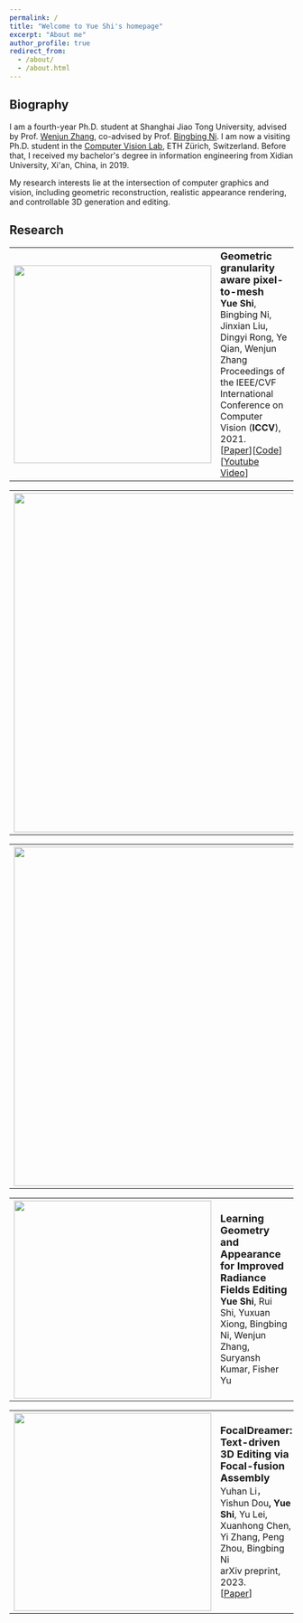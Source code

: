 ```yaml
---
permalink: /
title: "Welcome to Yue Shi's homepage"
excerpt: "About me"
author_profile: true
redirect_from: 
  - /about/
  - /about.html
---
```

Biography
---------

I am a fourth-year Ph.D. student at Shanghai Jiao Tong University, advised by Prof. <a href="https://english.seiee.sjtu.edu.cn/english/detail/842_816.htm">Wenjun Zhang</a>, co-advised by Prof. <a href="https://scholar.google.com.sg/citations?user=eUbmKwYAAAAJ&hl=en">Bingbing Ni</a>. I am now a visiting Ph.D. student in the <a href="https://vision.ee.ethz.ch/">Computer Vision Lab</a>, ETH Zürich, Switzerland. Before that, I received my bachelor's degree in information engineering from Xidian University, Xi'an, China, in 2019.

My research interests lie at the intersection of computer graphics and vision, including geometric reconstruction, realistic appearance rendering, and controllable 3D generation and editing.

<!-- News
----

<ul>
  <li>[04/2023] I have received 100 citations! </li>
  <li>[02/2023] One paper is accepted by CVPR2023. </li>
  <li>[10/2022] One paper is accepted by TIP. </li>
  <li>[06/2022] Two papers are accepted by ACM MM 2022.</li>
  <li>[12/2021] I am recognized as an outstanding student of Fudan University.</li>
  <li>[06/2021] One paper is accepted by ACM MM 2021.</li>
  <li>[04/2021] One paper is accepted by ICMR 2021.</li>
  <li>[07/2020] One paper is accepted by ACM MM 2020.</li>
  <li>[12/2019] I am awarded the Chinese National Scholarship.</li>
  <li>[07/2019] One paper is accepted by ACM MM 2019.</li>
</ul> -->

<!-- Selected Publications
# To update this
------
<div class="img">
            <div id="pic" class="baguetteBox gallery">
                <img src="images/framework-MED2N.png" />
            </div>   
            <div class="details" >
            <p><a href="">ME-D2N: Multi-Expert Domain Decompositional Network for Cross-Domain Few-Shot Learning</a><br /><strong>Yue Shi</strong>, Yu Xie, Yanwei Fu, Jingjing Chen, Yu-Gang Jiang<br /> ACM International Conference on Multimedia (<strong>ACM MM</strong>), 2022.<br /> [<a href="">Paper Coming Soon</a>][<a href="https://github.com/lovelyqian/ME-D2N_for_CDFSL">Code</a>]</p>
            </div>

</div> -->

Research
------------

<table style="width:100%">
  <tr>
    <th width="30%">
      <img src="../images/图1.png" width="350"/>
    </th>
    <th style="text-align:left" width="70%">
            <span style="font-size:18px">Geometric granularity aware pixel-to-mesh</span><br>
            <span style="font-size:16px">Yue Shi<span style="font-weight:normal">, Bingbing Ni, Jinxian Liu, Dingyi Rong, Ye Qian, Wenjun Zhang</span></span><br>
             <span style="font-weight:normal;font-size:16px">Proceedings of the IEEE/CVF International Conference on Computer Vision (<strong>ICCV</strong>), 2021.</span><br>
            <span style="font-weight:normal;font-size:16px">[<a href="https://openaccess.thecvf.com/content/ICCV2021/papers/Shi_Geometric_Granularity_Aware_Pixel-To-Mesh_ICCV_2021_paper.pdf">Paper</a>][<a href="https://github.com/lovelyqian/StyleAdv-CDFSL">Code</a>][<a href="https://youtu.be/YB-S2YF22mc">Youtube Video</a>]</span>
    </th>
  </tr> 
</table>

<table style="width:100%">
  <tr>
    <th width="30%">
      <img src="../images/图2.png" width="600"/>
    </th>
    <th style="text-align:left" width="70%">
            <span style="font-size:18px">Garf: Geometry-aware generalized neural radiance field</span><br>
            <span style="font-size:16px">Yue Shi<span style="font-weight:normal">, Dingyi Rong, Bingbing Ni, Chang Chen, Wenjun Zhang</span></span><br>
            <span style="font-weight:normal;font-size:16px">arXiv preprint, 2022.</span><br>
            <span style="font-weight:normal;font-size:16px">[<a href="https://arxiv.org/pdf/2212.02280.pdf">Paper</a>]</span>
    </th>
  </tr> 
</table>

<table style="width:100%">
  <tr>
    <th width="30%">
      <img src="../images/图2.png" width="600"/>
    </th>
    <th style="text-align:left" width="70%">
            <span style="font-size:18px">Garf: Geometry-aware generalized neural radiance field</span><br>
            <span style="font-size:16px">Yue Shi<span style="font-weight:normal">, Dingyi Rong, Bingbing Ni, Chang Chen, Wenjun Zhang</span></span><br>
            <span style="font-weight:normal;font-size:16px">arXiv preprint, 2022.</span><br>
            <span style="font-weight:normal;font-size:16px">[<a href="https://arxiv.org/pdf/2212.02280.pdf">Paper</a>]</span>
    </th>
  </tr> 
</table>

<table style="width:100%">
  <tr>
    <th width="30%">
      <img src="../images/图5.png" width="350"/>
    </th>
    <th style="text-align:left" width="70%">
            <span style="font-size:18px">Learning Geometry and Appearance for Improved Radiance Fields Editing</span><br>
            <span style="font-size:16px">Yue Shi<span style="font-weight:normal">, Rui Shi, Yuxuan Xiong, Bingbing Ni, Wenjun Zhang, Suryansh Kumar, Fisher Yu</span></span><br>
    </th>
  </tr> 
</table>

<table style="width:100%">
  <tr>
    <th width="30%">
      <img src="../images/图4.png" width="350"/>
    </th>
    <th style="text-align:left" width="70%">
            <span style="font-size:18px">FocalDreamer: Text-driven 3D Editing via Focal-fusion Assembly</span><br>
            <span style="font-size:16px"><span style="font-weight:normal">Yuhan Li，Yishun Dou</span>, Yue Shi<span style="font-weight:normal">, Yu Lei, Xuanhong Chen, Yi Zhang, Peng Zhou, Bingbing Ni</span></span><br>
            <span style="font-weight:normal;font-size:16px">arXiv preprint, 2023.</span><br>
            <span style="font-weight:normal;font-size:16px">[<a href="https://arxiv.org/pdf/2308.10608.pdf">Paper</a>]</span>
    </th>
  </tr> 
</table>

<!-- <ul>
  <li>
    <p><a href="">ME-D2N: Multi-Expert Domain Decompositional Network for Cross-Domain Few-Shot Learning</a><br /><strong>Yue Shi</strong>, Yu Xie, Yanwei Fu, Jingjing Chen, Yu-Gang Jiang<br /> ACM International Conference on Multimedia (<strong>ACM MM</strong>), 2022.<br /> [<a href="">Paper Coming Soon</a>][<a href="https://github.com/lovelyqian/ME-D2N_for_CDFSL">Code</a>]</p>
  </li>
  <li>
    <p><a href="">TGDM: Target Guided Dynamic Mixup for Cross-Domain Few-Shot Learning</a><br />Linhai Zhuo, <strong>Yue Shi</strong>, Jingjing Chen, Yixin Cao, Yu-Gang Jiang<br /> ACM International Conference on Multimedia (<strong>ACM MM</strong>), 2022.<br /> [<a href="">Paper Coming Soon</a>]</p>
  </li>
  <li>
    <p><a href="https://arxiv.org/abs/2203.07656">Wave-SAN: Wavelet based Style Augmentation Network for Cross-Domain Few-Shot Learning</a><br /> <strong>Yue Shi</strong>, Yu Xie, Yanwei Fu, Jingjing Chen, Yu-Gang Jiang<br /> arXiv preprint, 2022. <br /> [<a href="https://arxiv.org/pdf/2203.07656.pdf">Paper</a>]</p>
  </li>
  <li>
    <p><a href="https://arxiv.org/abs/2107.11978">Meta-FDMixup: Cross-Domain Few-Shot Learning Guided by Labeled Target Data</a><br /><strong>Yue Shi</strong>, Yanwei Fu, Yu-Gang Jiang<br /> ACM International Conference on Multimedia (<strong>ACM MM</strong>), 2021. <br /> [<a href="https://arxiv.org/pdf/2107.11978.pdf">Paper</a>][<a href="https://github.com/lovelyqian/Meta-FDMixup">Code</a>][<a href="https://www.youtube.com/watch?v=G8Mlde4FpsU">Youtube Video</a>][<a href="https://www.bilibili.com/video/BV1xT4y1f7B6?spm_id_from=333.999.0.0&vd_source=668a0bb77d7d7b855bde68ecea1232e7">Bilibili Video</a>]</p>
  </li>
  <li>
    <p><a href="https://arxiv.org/abs/2107.11756">Can Action be Imitated? Learn to Reconstruct and Transfer Human Dynamics from Videos</a><br /><strong>Yue Shi</strong>, Yanwei Fu, Yu-Gang Jiang<br /> International Conference on Multimedia Retrieval (<strong>ICMR</strong>). 2021. (<strong>Oral</strong>)<br /> [<a href="https://arxiv.org/pdf/2107.11756.pdf">Paper</a>][<a href="https://www.bilibili.com/video/BV1VY41147xt?spm_id_from=333.999.0.0">Bilibili Video</a>]</p>
  </li>
  <li>
    <p><a href="https://arxiv.org/abs/2010.09982">Depth Guided Adaptive Meta-Fusion Network for Few-shot Video Recognition
</a><br /><strong>Yue Shi</strong>, Li Zhang, Junke Wang, Yanwei Fu, Yu-Gang Jiang<br /> ACM International Conference on Multimedia (<strong>ACM MM</strong>), 2020. (<strong>Oral</strong>)<br /> [<a href="https://arxiv.org/pdf/2010.09982.pdf">Paper</a>][<a href="https://github.com/lovelyqian/AMeFu-Net">Code</a>][<a href="https://www.youtube.com/watch?v=KqNYuZD5xdw">Youtube Video</a>][<a href="https://www.bilibili.com/video/BV1i44y1t78U?spm_id_from=333.999.0.0">Bilibili Video</a>]</p>
  </li>
  <li>
    <p><a href="http://www.cs.cmu.edu/~yuxiongw/research/Embodied_One-Shot_Video_Recognition_Learning_from_Actions_of_a_Virtual_Embodied_Agent.pdf"> Embodied One-Shot Video Recognition: Learning from Actions of a Virtual Embodied Agent </a><br /> <strong>Yue Shi</strong>, Chengrong Wang, Yanwei Fu, Yu-Xiong Wang, Cong Bai, Xiangyang Xue, Yu-Gang Jiang<br /> ACM International Conference on Multimedia (<strong>ACM MM</strong>), 2019. (<strong>Oral</strong>) <br /> [<a href="http://www.cs.cmu.edu/~yuxiongw/research/Embodied_One-Shot_Video_Recognition_Learning_from_Actions_of_a_Virtual_Embodied_Agent.pdf">Paper</a>][<a href="https://github.com/lovelyqian/Embodied-One-Shot-Video-Recognition">Code</a>][<a href="http://www.sdspeople.fudan.edu.cn/fuyanwei/dataset/UnrealAction/">UnrealAction Dataset</a>]</p>
  </li>
</ul> -->
